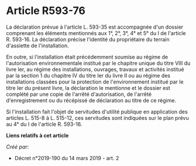 # Article R593-76

La déclaration prévue à l'article L. 593-35 est accompagnée d'un dossier comprenant les éléments mentionnés aux 1°, 2°, 3°,
4° et 5° du I de l'article R. 593-16. La déclaration précise l'identité du propriétaire du terrain d'assiette de
l'installation.

En outre, si l'installation était précédemment soumise au régime de l'autorisation environnementale institué par le chapitre
unique du titre VIII du livre Ier, au régime des installations, ouvrages, travaux et activités institué par la section 1 du
chapitre IV du titre Ier du livre II ou au régime des installations classées pour la protection de l'environnement institué
par le titre Ier du présent livre, la déclaration le mentionne et le dossier est complété par une copie de l'arrêté
d'autorisation, de l'arrêté d'enregistrement ou du récépissé de déclaration au titre de ce régime.

Si l'installation fait l'objet de servitudes d'utilité publique en application des articles L. 515-8 à L. 515-12, ces
servitudes sont indiquées sur le plan prévu au 4° du I de l'article R. 593-16.

**Liens relatifs à cet article**

_Créé par_:

  - Décret n°2019-190 du 14 mars 2019 - art. 2
